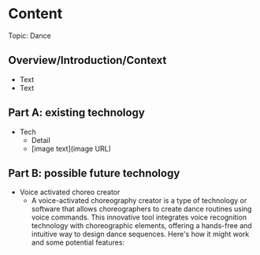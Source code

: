 # Content
Topic: Dance

## Overview/Introduction/Context
* Text
* Text

## Part A: existing technology
* Tech
  * Detail
  * [image text](image URL)

## Part B: possible future technology
* Voice activated choreo creator
  * A voice-activated choreography creator is a type of technology or software that allows choreographers to create dance routines using voice commands. This innovative tool integrates voice recognition technology with choreographic elements, offering a hands-free and intuitive way to design dance sequences. Here's how it might work and some potential features:
